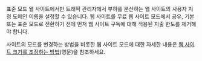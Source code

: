 표준 모드 웹 사이트에서만 트래픽 관리자에서 부하를 분산하는 웹 사이트의 사용자 지정 도메인 이름을 설정할 수 있습니다. 웹 사이트를 무료 웹 사이트 모드에서 공유, 기본 또는 표준 모드로 전환하기 전에 먼저 웹 사이트 구독에 대해 적용된 지출 한도를 제거해야 합니다.

사이트의 모드를 변경하는 방법을 비롯한 웹 사이트 모드에 대한 자세한 내용은 [웹 사이트 크기를 조정하는 방법][](영문)을 참조하세요.

  [웹 사이트 크기를 조정하는 방법]: /ko-KR/documentation/articles/web-sites-scale/

